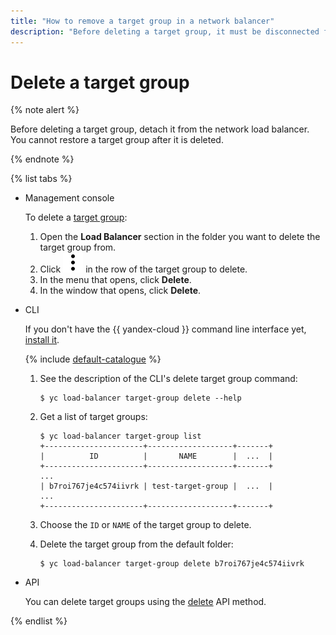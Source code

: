 ```yaml
---
title: "How to remove a target group in a network balancer"
description: "Before deleting a target group, it must be disconnected from the network balancer. Once deleted, the target group cannot be restored. Open the Load Balancer section in the directory where you want to delete the target group. In the menu that appears, click the Delete button."
---
```


# Delete a target group

{% note alert %}

Before deleting a target group, detach it from the network load balancer.
You cannot restore a target group after it is deleted.

{% endnote %}

{% list tabs %}

- Management console
  
  To delete a [target group](../concepts/target-resources.md):
  
  1. Open the **Load Balancer** section in the folder you want to delete the target group from.
  1. Click ![image](../../_assets/vertical-ellipsis.svg) in the row of the target group to delete.
  1. In the menu that opens, click **Delete**.
  1. In the window that opens, click **Delete**.
  
- CLI
  
  If you don't have the {{ yandex-cloud }} command line interface yet, [install it](https://cloud.yandex.com/docs/cli/quickstart#install).
  
  {% include [default-catalogue](../../_includes/default-catalogue.md) %}
  
  1. See the description of the CLI's delete target group command:
  
     ```
     $ yc load-balancer target-group delete --help
     ```
  
  1. Get a list of target groups:
  
     ```
     $ yc load-balancer target-group list
     +----------------------+-------------------+-------+
     |          ID          |       NAME        |  ...  |
     +----------------------+-------------------+-------+
     ...
     | b7roi767je4c574iivrk | test-target-group |  ...  |
     ...
     +----------------------+-------------------+-------+
     ```
  
  1. Choose the `ID` or `NAME` of the target group to delete.
  
  1. Delete the target group from the default folder:
  
     ```
     $ yc load-balancer target-group delete b7roi767je4c574iivrk
     ```
  
- API
  
  You can delete target groups using the [delete](../api-ref/TargetGroup/delete.md) API method.
  
{% endlist %}

